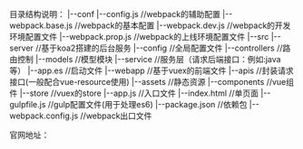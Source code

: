 目录结构说明：
|--conf
	|--config.js	//webpack的辅助配置
	|--webpack.base.js	//webpack的基本配置
	|--webpack.dev.js	//webpack的开发环境配置文件
	|--webpack.prop.js	//webpack的上线环境配置文件
|--src
	|--server	//基于koa2搭建的后台服务
		|--config	//全局配置文件
		|--controllers	//路由控制
		|--models	//模型模块
		|--service	//服务层（请求后端接口：例如:java等）
		|--app.es	//启动文件
	|--webapp	//基于vuex的前端文件
		|--apis //封装请求接口(一般配合vue-resource使用)
		|--assets	//静态资源
		|--components //vue组件
		|--store //vuex的store
		|--app.js //入口文件
		|--index.html //单页面
|--gulpfile.js	//gulp配置文件(用于处理es6)
|--package.json	//依赖包
|--webpack.config.js	//webpack出口文件

官网地址：
